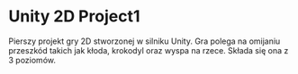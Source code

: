 # Unity 2D Project1
Pierszy projekt gry 2D stworzonej w silniku Unity. Gra polega na omijaniu przeszkód takich jak kłoda, krokodyl oraz wyspa na rzece. Składa się ona z 3 poziomów.
